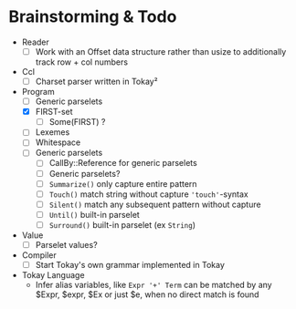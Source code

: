 # Brainstorming & Todo

- Reader
  - [ ] Work with an Offset data structure rather than usize to additionally track row + col numbers
- Ccl
  - [ ] Charset parser written in Tokay²
- Program
  - [ ] Generic parselets
  - [x] FIRST-set
    - [ ] Some(FIRST) ?
  - [ ] Lexemes
  - [ ] Whitespace
  - [ ] Generic parselets
    - [ ] CallBy::Reference for generic parselets
    - [ ] Generic parselets?
    - [ ] `Summarize()` only capture entire pattern
    - [ ] `Touch()` match string without capture `'touch'`-syntax
    - [ ] `Silent()` match any subsequent pattern without capture
    - [ ] `Until()` built-in parselet
    - [ ] `Surround()` built-in parselet (ex `String`)
- Value
  - [ ] Parselet values?
- Compiler
  - [ ] Start Tokay's own grammar implemented in Tokay
- Tokay Language
  - Infer alias variables, like `Expr '+' Term` can be matched by any $Expr, $expr, $Ex or just $e, when no direct match is found